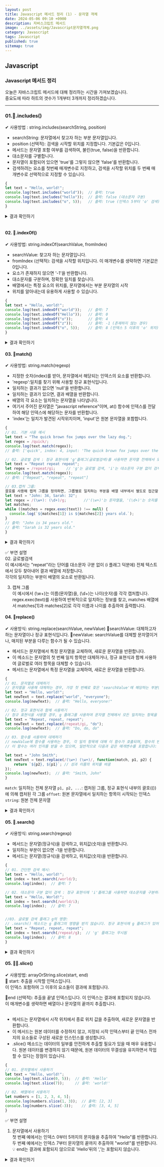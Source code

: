 ```yaml
---
layout: post
title: Javascript 메서드 정리 (1) - 문자열 객체
date: 2024-05-06 09:10 +0900
description: 자바스크립트 메서드 
image: ../assets/img/Javascript문자열객체.png
category: Javascript
tags: Javascript
published: true
sitemap: true
---
```


## Javascript

### Javascript 메서드 정리
오늘은 자바스크립트 메서드에 대해 정리하는 시간을 가져보겠습니다.<br>
중요도에 따라 하트의 갯수가 1개부터 3개까지 정리하겠습니다.<br>

<hr>

### 01.💛.includes()

✔ 사용방법 : string.includes(searchString, position)

- searchString: 문자열에서 찾고자 하는 부분 문자열입니다.<br>
- position (선택적): 검색을 시작할 위치를 지정합니다. 기본값은 0입니다.<br>
- 메서드는 문자열 포함 여부를 검색하여, 불린(true, false)을 반환합니다.<br>
- 대소문자를 구별합니다.<br>
- 문자열이 포함되어 있으면 'true'를 그렇지 않으면 'false'를 반환합니다.<br>
- 검색하려는 요소를 첫번째 매개변수로 지정하고, 검색을 시작할 위치를 두 번째 매개변수로 선택적으로 지정할 수 있습니다.<br>

````javascript
{
let text = "Hello, world!";
console.log(text.includes("world"));  // 출력: true
console.log(text.includes("hello"));  // 출력: false (대소문자 구분)
console.log(text.includes("o", 5));   // 출력: true (인덱스 5부터 'o' 검색)
}
````

<details>
<summary>결과 확인하기</summary>
<div>
true<br>
false<br>
true<br>
</div>
</details>

<br>

#### 02. 💛.indexOf()
✔ 사용방법: string.indexOf(searchValue, fromIndex)

- searchValue: 찾고자 하는 문자열입니다.
- fromIndex (선택적): 검색을 시작할 위치입니다. 이 매개변수를 생략하면 기본값은 0입니다.
- 요소가 존재하지 않으면 '-1'을 반환합니다.
- 대소문자를 구분하며, 정확한 일치를 찾습니다.
- 배열에서는 특정 요소의 위치를, 문자열에서는 부분 문자열의 시작
- 위치를 알아내는데 유용하게 사용할 수 있습니다.

````javascript
{
let text = "Hello, world!";
console.log(text.indexOf("world"));   // 출력: 7
console.log(text.indexOf("Hello"));   // 출력: 0
console.log(text.indexOf("o"));       // 출력: 4
console.log(text.indexOf("z"));       // 출력: -1 (존재하지 않는 경우)
console.log(text.indexOf("o", 5));    // 출력: 8 (인덱스 5 이후의 'o' 위치)
}
````

<details>
<summary>결과 확인하기</summary>
<div>
7<br>
0<br>
4<br>
-1<br>
8<br>
</div>
</details>

#### 03. 💛match()
✔ 사용방법: string.match(regexp)
- 지정한 숫자(index)를 받아, 문자열에서 해당되는 인덱스의 요소를 반환합니다.
- 'regexp':일치를 찾기 위해 사용할 정규 표현식입니다.
- 일치하는 결과가 없으면 'null'을 반환합니다.
- 일치하는 결과가 있으면, 결과 배열을 반환합니다.
- 배열의 각 요소는 일치하는 문자열을 나타냅니다.
- 여기서 주어진 문자열은 "javascript reference"이며, at() 함수에 인덱스를 전달하여 해당 인덱스에 해당하는 문자를 반환합니다.
- 'index'는 일치가 발견된 시작위치이며, 'input'은 원본 문자열을 포함합니다.

````javascript
{
// 01. 기본 사용 예시
let text = "The quick brown fox jumps over the lazy dog.";
let regex = /quick/;
console.log(text.match(regex));
// 출력: ['quick', index: 4, input: 'The quick brown fox jumps over the lazy dog.', groups: undefined]

// 02. 글로벌 검색 : 정규 표현식에 'g'플래그(글로벌검색)를 사용하면 문자열 전체에서 모든 일치 항목을 찾아 배열로 반환합니다.
let text = "Repeat repeat repeat";
let regex = /repeat/gi;     // 'g'는 글로벌 검색, 'i'는 대소문자 구분 없이 검색
console.log(text.match(regex));
// 출력: ["Repeat", "repeat", "repeat"]

// 03.캡처 그룹:
괄호를 사용해 캡처 그룹을 정의하면, 그룹별로 일치하는 부분을 배열 내부에서 별도로 접근할 수 있습니다.
let text = "John: 34, Sarah: 32";
let regex = /(\w+): (\d+)/g;        //'(\w+)'는 문자열을, '(\d+)'는 숫자를 각각 캡처
let matches;
while ((matches = regex.exec(text)) !== null) {
  console.log(`${matches[1]} is ${matches[2]} years old.`);
}
// 출력: "John is 34 years old."
// 출력: "Sarah is 32 years old."
}
````
<details>
<summary>결과 확인하기</summary>
<div>
['quick', index: 4, input: 'The quick brown fox jumps over the lazy dog.', groups: undefined] <br>
["Repeat", "repeat", "repeat"]<br>
"John is 34 years old."<br>
"Sarah is 32 years old."<br>
</div>
</details>

✅ 부연 설명<br>
02. 글로벌검색 <br>
이 예시에서는 "repeat"라는 단어를 대소문자 구분 없이 (i 플래그 덕분에) 전체 텍스트에서 모두 찾아내어 결과 배열에 저장합니다.<br>
각각의 일치하는 부분이 배열의 요소로 반환됩니다.<br>

03. 캡쳐 그룹<br>
이 예시에서 (\w+)는 이름(문자열)을, (\d+)는 나이(숫자)를 각각 캡처합니다.<br>
regex.exec(text)를 사용하여 반복적으로 일치하는 정보를 찾고, matches 배열에서 matches[1]과 matches[2]로 각각 이름과 나이를 추출하여 출력합니다.<br>



#### 04. 💛replace()
✔ 사용방식: string.replace(searchValue, newValue)
📍searchValue: 대체하고자 하는 문자열이나 정규 표현식입니다.
📍newValue: searchValue를 대체할 문자열이거나, 매치된 부분을 다루는 함수가 될 수 있습니다.

- 메서드는 문자열에서 특정 문자열을 교체하여, 새로운 문자열을 반환합니다.
- 이 메소드는 문자열의 첫 번째 일치 항목만 대체하거나, 정규 표현식과 함께 사용하여 글로벌로 여러 항목을 대체할 수 있습니다.
- 메서드는 문자열에서 특정 문자열을 교체하여, 새로은 문자열을 반환합니다.


````javascript
{
// 01. 문자열로 대체하기
// 문자열을 사용해 대체하는 경우, 가장 첫 번째로 찾은 'searchValue'에 해당하는 부분만 'newValue'로 바뀝니다.
let text = "Hello, world!";
let newText = text.replace("world", "everyone");
console.log(newText);  // 출력: "Hello, everyone!"

// 02. 정규 표현식과 함께 사용하기
// 정규 표현식을 사용할 경우, g 플래그를 사용하여 문자열 전체에서 모든 일치하는 항목을 대체할 수 있습니다.
let text = "Repeat, repeat, repeat";
let newText = text.replace(/repeat/gi, "do");
console.log(newText);  // 출력: "Do, do, do"

// 03. 함수를 사용하여 대체하기
// newValue에 함수를 사용하는 경우, 각 일치 항목에 대해 이 함수가 호출되며, 함수의 반환값으로 해당 항목이 대체됩니다.
// 이 함수는 여러 인자를 받을 수 있으며, 일반적으로 다음과 같은 매개변수를 포함합니다:

let text = "John Smith";
let newText = text.replace(/(\w+) (\w+)/, function(match, p1, p2) {
    return `${p2}, ${p1}`; // 성과 이름의 위치를 바꿈
});
console.log(newText);  // 출력: "Smith, John"
}
````
`match`: 일치하는 전체 문자열
`p1, p2, ...`: 캡처된 그룹, 정규 표현식 내부의 괄호(())에 의해 캡처된 각 그룹
`offset`: 원본 문자열에서 일치하는 항목이 시작되는 인덱스
`string`: 원본 전체 문자열

<details>
<summary>결과 확인하기</summary>
<div>
"Hello, everyone!"<br>
"Do, do, do"<br>
"Smith, John"<br>
</div>
</details>

#### 05. 💛.search()
✔ 사용방식: string.search(regexp)
- 메서드는 문자열(정규식)을 검색하고, 위치값(숫자)을 반환합니다.
- 일치하는 부분이 없으면 -1을 반환합니다.
- 메서드는 문자열(정규식)을 검색하고, 위치값(숫자)을 반환합니다.

````javascript
{
// 01. 간단한 검색 예시: 
let text = "Hello, world!";
let index = text.search(/world/);
console.log(index);  // 출력: 7

// 02. 대소문자 구분 없이 검색 : 정규 표현식에 'i'플래그를 사용하면 대소문자를 구분하지 않고 검색할 수 있습니다.
let text = "Hello, World!";
let index = text.search(/world/i);
console.log(index);  // 출력: 7


//03. 글로벌 검색 플래그 g의 영향:
// .search() 메소드는 g 플래그의 영향을 받지 않습니다. 정규 표현식에 g 플래그가 있어도 첫 번째 일치 항목의 인덱스만 반환합니다.
let text = "Repeat, repeat, repeat";
let index = text.search(/repeat/g);  // 'g' 플래그는 무시됨
console.log(index);  // 출력: 8
}
````

<details>
<summary>결과 확인하기</summary>
<div>
7 7 8
</div>
</details>

#### 05. 💛💛.slice()
✔ 사용방법: arrayOrString.slice(start, end)<br>
📍 start: 추출을 시작할 인덱스입니다.<br>
이 인덱스 포함하여 그 이후의 요소들이 결과에 포함됩니다.<br>

📍end (선택적): 추출을 끝낼 인덱스입니다. 이 인덱스는 결과에 포함되지 않습니다.<br>
이 매개변수를 생략하면 배열이나 문자열의 끝까지 추출합니다.<br>
<br>

- 메서드는 문자열에서 시작 위치에서 종료 위치 값을 추출하여, 새로운 문자열을 반환합니다.
- 이 메서드는 원본 데이터를 수정하지 않고, 지정되 시작 인덱스부터 끝 인덱스 전까지의 요소들로 구성된 새로운 인스턴스를 생성합니다.
- .slice() 메소드는 데이터의 일부를 안전하게 추출할 필요가 있을 때 매우 유용합니다.
원본 데이터를 변경하지 않기 때문에, 원본 데이터의 무결성을 유지하면서 작업할 수 있다는 장점이 있습니다.

````javascript
{
// 01. 문자열에서 사용하기
let text = "Hello, world!";
console.log(text.slice(0, 5));  // 출력: 'Hello'
console.log(text.slice(7));     // 출력: 'world!'

// 02. 배열에서 사용하기
let numbers = [1, 2, 3, 4, 5];
console.log(numbers.slice(1, 3));  // 출력: [2, 3]
console.log(numbers.slice(-3));    // 출력: [3, 4, 5]
}
````
✅ 부연 설명<br>
01. 문자열에서 사용하기 <br>
첫 번째 예에서는 인덱스 0부터 5까지의 문자들을 추출하여 "Hello"를 반환합니다. 두 번째 예에서는 인덱스 7부터 문자열의 끝까지 추출하여 "world!"를 반환합니다.<br>
💡 end는 결과에 포함되지 않으므로 'Hello'뒤의 ','는 포함되지 않습니다.<br>
<details>
<summary>결과 확인하기</summary>
<div>
'Hello'<br>
'world!'<br>
'[2, 3]'<br>
'[3, 4, 5]'<br>
</div>
</details>
